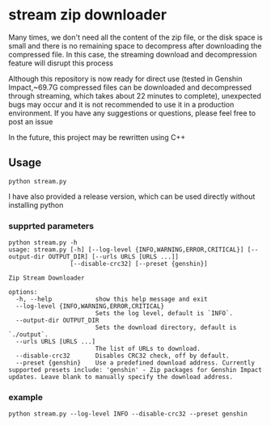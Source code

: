 # stream zip downloader

Many times, we don't need all the content of the zip file, or the disk space is small and there is no remaining space to decompress after downloading the compressed file. 
In this case, the streaming download and decompression feature will disrupt this process

Although this repository is now ready for direct use (tested in Genshin Impact,~69.7G compressed files can be downloaded and decompressed through streaming, which takes about 22 minutes to complete), unexpected bugs may occur and it is not recommended to use it in a production environment. 
If you have any suggestions or questions, please feel free to post an issue

In the future, this project may be rewritten using C++

## Usage
```
python stream.py
```
I have also provided a release version, which can be used directly without installing python


### supprted parameters
```
python stream.py -h
usage: stream.py [-h] [--log-level {INFO,WARNING,ERROR,CRITICAL}] [--output-dir OUTPUT_DIR] [--urls URLS [URLS ...]]
                 [--disable-crc32] [--preset {genshin}]

Zip Stream Downloader

options:
  -h, --help            show this help message and exit
  --log-level {INFO,WARNING,ERROR,CRITICAL}
                        Sets the log level, default is `INFO`.
  --output-dir OUTPUT_DIR
                        Sets the download directory, default is `./output`.
  --urls URLS [URLS ...]
                        The list of URLs to download.
  --disable-crc32       Disables CRC32 check, off by default.
  --preset {genshin}    Use a predefined download address. Currently supported presets include: 'genshin' - Zip packages for Genshin Impact updates. Leave blank to manually specify the download address.
```

### example
```
python stream.py --log-level INFO --disable-crc32 --preset genshin
```